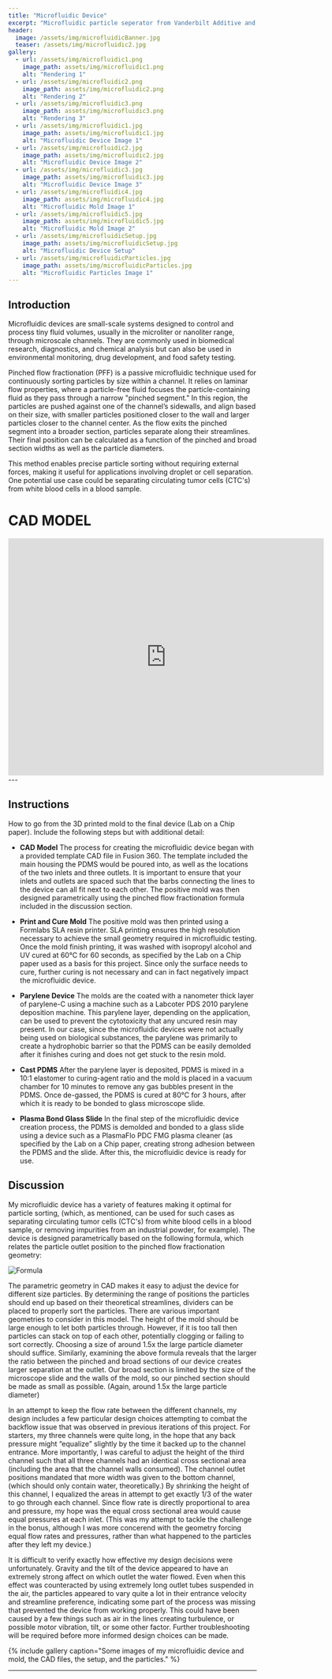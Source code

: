 ```yaml
---
title: "Microfluidic Device"
excerpt: "Microfluidic particle seperator from Vanderbilt Additive and Polymer-based Manufacturing Class (CHBE 4200)"
header:
  image: /assets/img/microfluidicBanner.jpg
  teaser: /assets/img/microfluidic2.jpg
gallery:
  - url: /assets/img/microfluidic1.png
    image_path: assets/img/microfluidic1.png
    alt: "Rendering 1"
  - url: /assets/img/microfluidic2.png
    image_path: assets/img/microfluidic2.png
    alt: "Rendering 2"
  - url: /assets/img/microfluidic3.png
    image_path: assets/img/microfluidic3.png
    alt: "Rendering 3"
  - url: /assets/img/microfluidic1.jpg
    image_path: assets/img/microfluidic1.jpg
    alt: "Microfluidic Device Image 1"
  - url: /assets/img/microfluidic2.jpg
    image_path: assets/img/microfluidic2.jpg
    alt: "Microfluidic Device Image 2"
  - url: /assets/img/microfluidic3.jpg
    image_path: assets/img/microfluidic3.jpg
    alt: "Microfluidic Device Image 3"
  - url: /assets/img/microfluidic4.jpg
    image_path: assets/img/microfluidic4.jpg
    alt: "Microfluidic Mold Image 1"
  - url: /assets/img/microfluidic5.jpg
    image_path: assets/img/microfluidic5.jpg
    alt: "Microfluidic Mold Image 2"
  - url: /assets/img/microfluidicSetup.jpg
    image_path: assets/img/microfluidicSetup.jpg
    alt: "Microfluidic Device Setup"
  - url: /assets/img/microfluidicParticles.jpg
    image_path: assets/img/microfluidicParticles.jpg
    alt: "Microfluidic Particles Image 1"
---
```


## Introduction
Microfluidic devices are small-scale systems designed to control and process tiny fluid volumes, usually in the microliter or nanoliter range, through microscale channels. They are commonly used in biomedical research, diagnostics, and chemical analysis but can also be used in environmental monitoring, drug development, and food safety testing.

Pinched flow fractionation (PFF) is a passive microfluidic technique used for continuously sorting particles by size within a channel. It relies on laminar flow properties, where a particle-free fluid focuses the particle-containing fluid as they pass through a narrow "pinched segment." In this region, the particles are pushed against one of the channel’s sidewalls, and align based on their size, with smaller particles positioned closer to the wall and larger particles closer to the channel center. As the flow exits the pinched segment into a broader section, particles separate along their streamlines. Their final position can be calculated as a function of the pinched and broad section widths as well as the particle diameters.

This method enables precise particle sorting without requiring external forces, making it useful for applications involving droplet or cell separation. One potential use case could be separating circulating tumor cells (CTC's) from white blood cells in a blood sample.


# CAD MODEL
<iframe src="https://vanderbilt643.autodesk360.com/shares/public/SH286ddQT78850c0d8a4df359f54eff9d9d4?mode=embed" width="640" height="480" allowfullscreen="true" webkitallowfullscreen="true" mozallowfullscreen="true"  frameborder="0"></iframe>
---

## Instructions

How to go from the 3D printed mold to the final device (Lab on a Chip paper). Include the following steps but with additional detail:

- **CAD Model**
The process for creating the microfluidic device began with a provided template CAD file in Fusion 360. The template included the main housing the PDMS would be poured into, as well as the locations of the two inlets and three outlets. It is important to ensure that your inlets and outlets are spaced such that the barbs connecting the lines to the device can all fit next to each other. The positive mold was  then designed parametrically using the pinched flow fractionation formula included in the discussion section.
- **Print and Cure Mold**
The positive mold was then printed using a Formlabs SLA resin printer. SLA printing ensures the high resolution necessary to achieve the small geometry required in microfluidic testing. Once the mold finish printing, it was washed with isopropyl alcohol and UV cured at 60°C for 60 seconds, as specified by the Lab on a Chip paper used as a basis for this project. Since only the surface needs to cure, further curing is not necessary and can in fact negatively impact the microfluidic device.
- **Parylene Device**
The molds are the coated with a nanometer thick layer of parylene-C using a machine such as a Labcoter PDS 2010 parylene deposition machine. This parylene layer, depending on the application, can be used to prevent the cytotoxicity that any uncured resin may present. In our case, since the microfluidic devices were not actually being used on biological substances, the parylene was primarily to create a hydrophobic barrier so that the PDMS can be easily demolded after it finishes curing and does not get stuck to the resin mold. 

- **Cast PDMS**
After the parylene layer is deposited, PDMS is mixed in a 10:1 elastomer to curing-agent ratio and the mold is placed in a vacuum chamber for 10 minutes to remove any gas bubbles present in the PDMS. Once de-gassed, the PDMS is cured at 80°C for 3 hours, after which it is ready to be bonded to glass microscope slide.

- **Plasma Bond Glass Slide**
In the final step of the microfluidic device creation process, the PDMS is demolded and bonded to a glass slide using a device such as a PlasmaFlo PDC FMG plasma cleaner (as specified by the Lab on a Chip paper, creating strong adhesion between the PDMS and the slide. After this, the microfluidic device is ready for use.


## Discussion
My microfluidic device has a variety of features making it optimal for particle sorting, (which, as mentioned, can be used for such cases as separating circulating tumor cells (CTC's) from white blood cells in a blood sample, or removing impurities from an industrial powder, for example). The device is designed parametrically based on the following formula, which relates the particle outlet position to the pinched flow fractionation geometry:

![Formula](https://miltoneh.github.io/assets/img/microfluidicFormula.jpg)


The parametric geometry in CAD makes it easy to adjust the device for different size particles. By determining the range of positions the particles should end up based on their theoretical streamlines, dividers can be placed to properly sort the particles. 
There are various important geometries to consider in this model. The height of the mold should be large enough to let both particles through. However, if it is too tall then particles can stack on top of each other, potentially clogging or failing to sort correctly. Choosing a size of around 1.5x the large particle diameter should suffice. 
Similarly, examining the above formula reveals that the larger the ratio between the pinched and broad sections of our device creates larger separation at the outlet. Our broad section is limited by the size of the microscope slide and the walls of the mold, so our pinched section should be made as small as possible. (Again, around 1.5x the large particle diameter)

In an attempt to keep the flow rate between the different channels, my design includes a few particular design choices attempting to combat the backflow issue that was observed in previous iterations of this project. For starters, my three channels were quite long, in the hope that any back pressure might “equalize” slightly by the time it backed up to the channel entrance. More importantly, I was careful to adjust the height of the third channel such that all three channels had an identical cross sectional area (including the area that the channel walls consumed). The channel outlet positions mandated that more width was given to the bottom channel, (which should only contain water, theoretically.) 
By shrinking the height of this channel, I equalized the areas in attempt to get exactly 1/3 of the water to go through each channel. Since flow rate is directly proportional to area and pressure, my hope was the equal cross sectional area would cause equal pressures at each inlet. (This was my attempt to tackle the challenge in the bonus, although I was more concerend with the geometry forcing equal flow rates and pressures, rather than what happened to the particles after they left my device.)

It is difficult to verify exactly how effective my design decisions were unfortunately. Gravity and the tilt of the device appeared to have an extremely strong affect on which outlet the water flowed. Even when this effect was counteracted by using extremely long outlet tubes suspended in the air, the particles appeared to vary quite a lot in their entrance velocity and streamline preference, indicating some part of the process was missing that prevented the device from working properly. This could have been caused by a few things such as air in the lines creating turbulence, or possible motor vibration, tilt, or some other factor. Further troubleshooting will be required before more informed design choices can be made.

{% include gallery caption="Some images of my microfluidic device and mold, the CAD files, the setup, and the particles." %}

---
